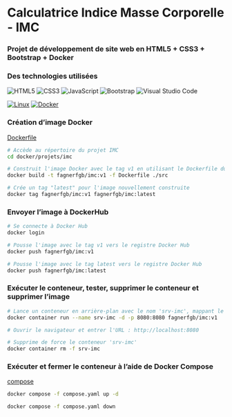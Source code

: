 # Calculatrice Indice Masse Corporelle - IMC

### Projet de développement de site web en HTML5 + CSS3 + Bootstrap + Docker

### Des technologies utilisées

![HTML5](https://img.shields.io/badge/html5-%23E34F26.svg?style=for-the-badge&logo=html5&logoColor=white)
![CSS3](https://img.shields.io/badge/css3-%231572B6.svg?style=for-the-badge&logo=css3&logoColor=white)
![JavaScript](https://img.shields.io/badge/javascript-%23323330.svg?style=for-the-badge&logo=javascript&logoColor=%23F7DF1E)
![Bootstrap](https://img.shields.io/badge/bootstrap-%23563D7C.svg?style=for-the-badge&logo=bootstrap&logoColor=white)
![Visual Studio Code](https://img.shields.io/badge/Visual%20Studio%20Code-0078d7.svg?style=for-the-badge&logo=visual-studio-code&logoColor=white)

[![Linux](https://img.shields.io/badge/Linux-FCC624?logo=linux&logoColor=black)](#)
[![Docker](https://img.shields.io/badge/Docker-2496ED?logo=docker&logoColor=fff)](#)

### Création d’image Docker 

[Dockerfile](/docker/projets/imc/Dockerfile)

```bash
# Accède au répertoire du projet IMC
cd docker/projets/imc

# Construit l'image Docker avec le tag v1 en utilisant le Dockerfile du répertoire actuel
docker build -t fagnerfgb/imc:v1 -f Dockerfile ./src

# Crée un tag "latest" pour l'image nouvellement construite
docker tag fagnerfgb/imc:v1 fagnerfgb/imc:latest
```

### Envoyer l’image à DockerHub
```bash
# Se connecte à Docker Hub
docker login

# Pousse l'image avec le tag v1 vers le registre Docker Hub
docker push fagnerfgb/imc:v1

# Pousse l'image avec le tag latest vers le registre Docker Hub
docker push fagnerfgb/imc:latest
```

### Exécuter le conteneur, tester, supprimer le conteneur et supprimer l’image
```bash
# Lance un conteneur en arrière-plan avec le nom 'srv-imc', mappant le port 8080 de l'hôte au port 80 du conteneur
docker container run --name srv-imc -d -p 8080:8080 fagnerfgb/imc:v1

# Ouvrir le navigateur et entrer l'URL : http://localhost:8080

# Supprime de force le conteneur 'srv-imc'
docker container rm -f srv-imc
```

### Exécuter et fermer le conteneur à l’aide de Docker Compose

[compose](/docker/projets/imc/compose.yaml)

```bash
docker compose -f compose.yaml up -d

docker compose -f compose.yaml down
```

